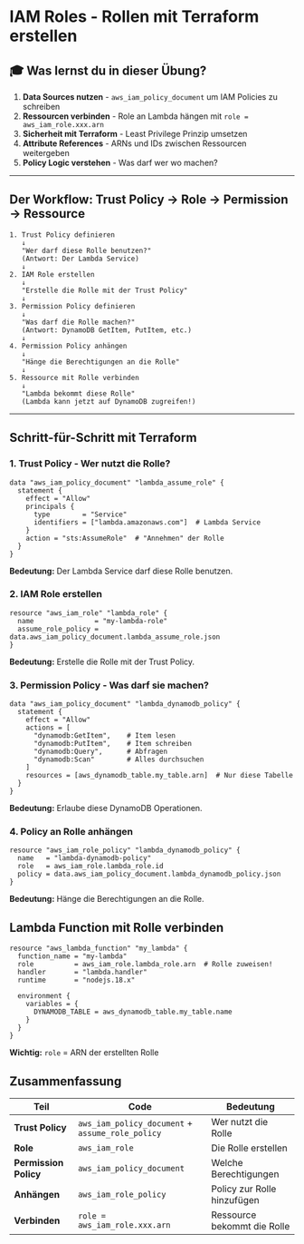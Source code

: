 # IAM Roles - Rollen mit Terraform erstellen

## 🎓 Was lernst du in dieser Übung?

1. **Data Sources nutzen** - `aws_iam_policy_document` um IAM Policies zu schreiben
2. **Ressourcen verbinden** - Role an Lambda hängen mit `role = aws_iam_role.xxx.arn`
3. **Sicherheit mit Terraform** - Least Privilege Prinzip umsetzen
4. **Attribute References** - ARNs und IDs zwischen Ressourcen weitergeben
5. **Policy Logic verstehen** - Was darf wer wo machen?

---

## Der Workflow: Trust Policy → Role → Permission → Ressource

```
1. Trust Policy definieren
   ↓
   "Wer darf diese Rolle benutzen?"
   (Antwort: Der Lambda Service)
   ↓
2. IAM Role erstellen
   ↓
   "Erstelle die Rolle mit der Trust Policy"
   ↓
3. Permission Policy definieren
   ↓
   "Was darf die Rolle machen?"
   (Antwort: DynamoDB GetItem, PutItem, etc.)
   ↓
4. Permission Policy anhängen
   ↓
   "Hänge die Berechtigungen an die Rolle"
   ↓
5. Ressource mit Rolle verbinden
   ↓
   "Lambda bekommt diese Rolle"
   (Lambda kann jetzt auf DynamoDB zugreifen!)
```

---

## Schritt-für-Schritt mit Terraform

### 1. Trust Policy - Wer nutzt die Rolle?
```hcl
data "aws_iam_policy_document" "lambda_assume_role" {
  statement {
    effect = "Allow"
    principals {
      type        = "Service"
      identifiers = ["lambda.amazonaws.com"]  # Lambda Service
    }
    action = "sts:AssumeRole"  # "Annehmen" der Rolle
  }
}
```
**Bedeutung:** Der Lambda Service darf diese Rolle benutzen.

### 2. IAM Role erstellen
```hcl
resource "aws_iam_role" "lambda_role" {
  name               = "my-lambda-role"
  assume_role_policy = data.aws_iam_policy_document.lambda_assume_role.json
}
```
**Bedeutung:** Erstelle die Rolle mit der Trust Policy.

### 3. Permission Policy - Was darf sie machen?
```hcl
data "aws_iam_policy_document" "lambda_dynamodb_policy" {
  statement {
    effect = "Allow"
    actions = [
      "dynamodb:GetItem",    # Item lesen
      "dynamodb:PutItem",    # Item schreiben
      "dynamodb:Query",      # Abfragen
      "dynamodb:Scan"        # Alles durchsuchen
    ]
    resources = [aws_dynamodb_table.my_table.arn]  # Nur diese Tabelle
  }
}
```
**Bedeutung:** Erlaube diese DynamoDB Operationen.

### 4. Policy an Rolle anhängen
```hcl
resource "aws_iam_role_policy" "lambda_dynamodb_policy" {
  name   = "lambda-dynamodb-policy"
  role   = aws_iam_role.lambda_role.id
  policy = data.aws_iam_policy_document.lambda_dynamodb_policy.json
}
```
**Bedeutung:** Hänge die Berechtigungen an die Rolle.

## Lambda Function mit Rolle verbinden
```hcl
resource "aws_lambda_function" "my_lambda" {
  function_name = "my-lambda"
  role          = aws_iam_role.lambda_role.arn  # Rolle zuweisen!
  handler       = "lambda.handler"
  runtime       = "nodejs.18.x"

  environment {
    variables = {
      DYNAMODB_TABLE = aws_dynamodb_table.my_table.name
    }
  }
}
```
**Wichtig:** `role` = ARN der erstellten Rolle


## Zusammenfassung

| Teil | Code | Bedeutung |
|------|------|-----------|
| **Trust Policy** | `aws_iam_policy_document` + `assume_role_policy` | Wer nutzt die Rolle |
| **Role** | `aws_iam_role` | Die Rolle erstellen |
| **Permission Policy** | `aws_iam_policy_document` | Welche Berechtigungen |
| **Anhängen** | `aws_iam_role_policy` | Policy zur Rolle hinzufügen |
| **Verbinden** | `role = aws_iam_role.xxx.arn` | Ressource bekommt die Rolle |

